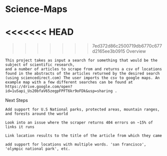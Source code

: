 # Science-Maps
<<<<<<< HEAD
=======

>>>>>>> 7ed372d86c2500719db6770c677d2165ee3b0915
Overview

	This project takes as input a search for something that would be the subject of scientific research, 
	and a number of articles to scrape from and returns a csv of locations found in the abstracts of the articles returned by the desired search (using sciencedirect.com) The user imports the csv to google maps. An example map with a few different searches can be found at 
	https://drive.google.com/open?id=1uSapi_Us20bfaV65zegpFPFT6kr9oFDk&usp=sharing .


	


Next Steps 

	Add support for U.S National parks, protected areas, mountain ranges, and forests around the world 

	Look into an issue where the scraper returns 404 errors on ~15% of links it runs

	Link location results to the title of the article from which they came 

	add support for locations with multiple words. 'san francisco', 'olympic national park', etc.
	







